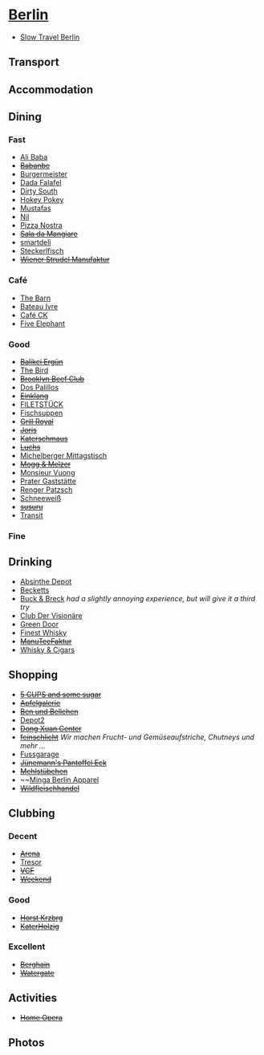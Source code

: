 # [Berlin](http://en.wikipedia.org/wiki/Berlin)

* [Slow Travel Berlin](http://www.slowtravelberlin.com/)

## Transport

## Accommodation

## Dining

### Fast

* [Ali Baba](http://libanesischerimbissfriedrichshain.u-city.org)
* ~~[Babanbe](http://babanbe.com)~~
* [Burgermeister](http://www.qype.co.uk/place/14918-Burgermeister-Berlin)
* [Dada Falafel](http://www.dadafalafel.de/falafel.html)
* [Dirty South](https://www.facebook.com/dirtysouthberlin)
* [Hokey Pokey](http://www.hokey-pokey.de)
* [Mustafas](http://mustafas.de/)
* [Nil](http://www.nil-imbiss.de/en/index.html)
* [Pizza Nostra](http://www.qype.com/place/193109-Pizzeria-Pizza-Nostra-Berlin)
* ~~[Sala da Mangiare](http://saladamangiare.de)~~
* [smartdeli](http://www.smartdeli.org)
* [Steckerlfisch](http://steckerlfisch.com/)
* ~~[Wiener Strudel Manufaktur](http://www.strudel-manufaktur.de)~~

### Café

* [The Barn](http://thebarn.de/)
* [Bateau Ivre](http://www.qype.co.uk/place/14933-Bistro-Bar-Bateau-Ivre-Berlin)
* [Café CK](http://cafeckberlin.com/)
* [Five Elephant](http://www.fiveelephant.com)

### Good

* ~~[Balikci Ergün](https://www.facebook.com/pages/Balikci-Ergun/136665353098631)~~
* [The Bird](http://www.thebirdinberlin.com/)
* ~~[Brooklyn Beef Club](http://www.brooklynbeefclub.com/)~~
* [Dos Palillos](http://www.dospalillos.com/home.php?rest=2&lang=en)
* ~~[Einklang](http://www.einklang-feinkost.de)~~
* [FILETSTÜCK](http://www.filetstueck-berlin.de)
* [Fischsuppen](https://www.facebook.com/Fischschuppen)
* ~~[Grill Royal](http://www.grillroyal.com/)~~
* ~~[Joris](https://www.facebook.com/JorisBerlin)~~
* ~~[Katerschmaus](http://www.katerholzig.de/restaurant/)~~
* ~~[Luchs](http://www.lux-eleven.com/restaurant--bar/restaurant-luchs)~~
* [Michelberger Mittagstisch](http://www.michelbergerhotel.com/#/de/restaurant)
* ~~[Mogg & Melzer](http://www.moggandmelzer.com)~~
* [Monsieur Vuong](http://www.monsieurvuong.de)
* [Prater Gaststätte](http://www.pratergarten.de/d/gaststaette.php4)
* [Renger Patzsch](http://http://www.renger-patzsch.com)
* [Schneeweiß](http://www.schneeweiss-berlin.de/schneeweiss.html)
* ~~[susuru](http://www.susuru.de)~~
* [Transit](http://www.transit-restaurants.com)

### Fine

## Drinking

* [Absinthe Depot](http://www.erstesabsinthdepotberlin.de)
* [Becketts](http://www.becketts-kopf.de)
* [Buck & Breck](http://buckandbreck.com) _had a slightly annoying experience, but will give it a third try_
* [Club Der Visionäre](http://clubdervisionaere.com)
* [Green Door](http://greendoor.de)
* [Finest Whisky](http://www.finestwhisky.de)
* ~~[ManuTeeFaktur](https://www.facebook.com/ManuTeeFaktur)~~
* [Whisky & Cigars](http://whisky-cigars.de)

## Shopping

* ~~[5 CUPS and some sugar](http://www.5cups.de)~~
* ~~[Apfelgalerie](http://www.apfelgalerie.de/index.html)~~
* ~~[Ben und Bellchen](http://www.ben-und-bellchen.de)~~
* [Depot2](http://depot2.de)
* ~~[Dong Xuan Center](http://www.findingberlin.com/dong-xuan-center/)~~
* ~~[feinschlicht](http://www.feinschlicht.de)~~ _Wir machen Frucht- und Gemüseaufstriche, Chutneys und mehr ..._
* [Fussgarage](http://www.fussgarage.de)
* ~~[Jünemann's Pantoffel Eck](http://www.pantoffeleck.de/shop/)~~
* ~~[Mehlstübchen](http://www.mehlstuebchen.de)~~
* ~~[Minga Berlin Apparel](http://www.mingaberlin.com)
* ~~[Wildfleischhandel](http://www.wildfleisch-berlin.de/index.html)~~

## Clubbing

### Decent

* ~~[Arena](http://www.arena-club.de/)~~
* [Tresor](http://tresorberlin.com/)
* ~~[VCF](http://www.residentadvisor.net/club-detail.aspx?id=8007)~~
* ~~[Weekend](http://www.week-end-berlin.de/)~~

### Good

* ~~[Horst Krzbrg](http://www.horst-krzbrg.de)~~
* ~~[KaterHolzig](http://www.katerholzig.de/)~~

### Excellent

* ~~[Berghain](http://berghain.de/)~~
* ~~[Watergate](http://www.water-gate.de/)~~

## Activities

* ~~[Home Opera](http://www.homeopera.net)~~

## Photos

